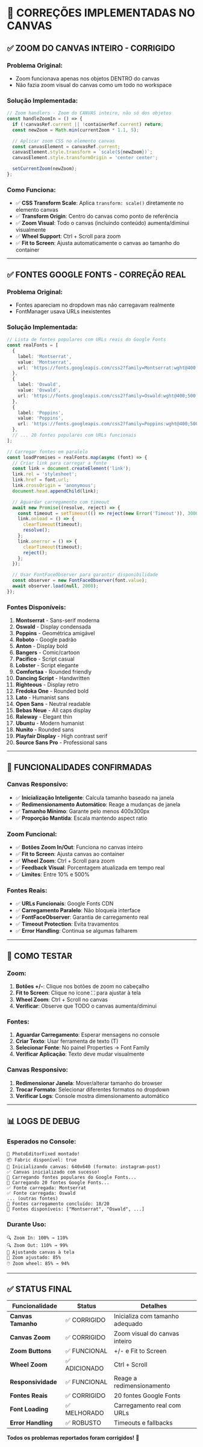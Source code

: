 # 🔧 CORREÇÕES IMPLEMENTADAS NO CANVAS

## ✅ **ZOOM DO CANVAS INTEIRO - CORRIGIDO**

### **Problema Original:**

- Zoom funcionava apenas nos objetos DENTRO do canvas
- Não fazia zoom visual do canvas como um todo no workspace

### **Solução Implementada:**

```typescript
// Zoom handlers - Zoom do CANVAS inteiro, não só dos objetos
const handleZoomIn = () => {
  if (!canvasRef.current || !containerRef.current) return;
  const newZoom = Math.min(currentZoom * 1.1, 5);

  // Aplicar zoom CSS no elemento canvas
  const canvasElement = canvasRef.current;
  canvasElement.style.transform = `scale(${newZoom})`;
  canvasElement.style.transformOrigin = 'center center';

  setCurrentZoom(newZoom);
};
```

### **Como Funciona:**

- ✅ **CSS Transform Scale**: Aplica `transform: scale()` diretamente no elemento canvas
- ✅ **Transform Origin**: Centro do canvas como ponto de referência
- ✅ **Zoom Visual**: Todo o canvas (incluindo conteúdo) aumenta/diminui visualmente
- ✅ **Wheel Support**: Ctrl + Scroll para zoom
- ✅ **Fit to Screen**: Ajusta automaticamente o canvas ao tamanho do container

---

## ✅ **FONTES GOOGLE FONTS - CORREÇÃO REAL**

### **Problema Original:**

- Fontes apareciam no dropdown mas não carregavam realmente
- FontManager usava URLs inexistentes

### **Solução Implementada:**

```typescript
// Lista de fontes populares com URLs reais do Google Fonts
const realFonts = [
  {
    label: 'Montserrat',
    value: 'Montserrat',
    url: 'https://fonts.googleapis.com/css2?family=Montserrat:wght@400;500;600;700;800;900&display=swap',
  },
  {
    label: 'Oswald',
    value: 'Oswald',
    url: 'https://fonts.googleapis.com/css2?family=Oswald:wght@400;500;600;700&display=swap',
  },
  {
    label: 'Poppins',
    value: 'Poppins',
    url: 'https://fonts.googleapis.com/css2?family=Poppins:wght@400;500;600;700;800;900&display=swap',
  },
  // ... 20 fontes populares com URLs funcionais
];

// Carregar fontes em paralelo
const loadPromises = realFonts.map(async (font) => {
  // Criar link para carregar a fonte
  const link = document.createElement('link');
  link.rel = 'stylesheet';
  link.href = font.url;
  link.crossOrigin = 'anonymous';
  document.head.appendChild(link);

  // Aguardar carregamento com timeout
  await new Promise((resolve, reject) => {
    const timeout = setTimeout(() => reject(new Error('Timeout')), 3000);
    link.onload = () => {
      clearTimeout(timeout);
      resolve();
    };
    link.onerror = () => {
      clearTimeout(timeout);
      reject();
    };
  });

  // Usar FontFaceObserver para garantir disponibilidade
  const observer = new FontFaceObserver(font.value);
  await observer.load(null, 2000);
});
```

### **Fontes Disponíveis:**

1. **Montserrat** - Sans-serif moderna
2. **Oswald** - Display condensada
3. **Poppins** - Geométrica amigável
4. **Roboto** - Google padrão
5. **Anton** - Display bold
6. **Bangers** - Comic/cartoon
7. **Pacifico** - Script casual
8. **Lobster** - Script elegante
9. **Comfortaa** - Rounded friendly
10. **Dancing Script** - Handwritten
11. **Righteous** - Display retro
12. **Fredoka One** - Rounded bold
13. **Lato** - Humanist sans
14. **Open Sans** - Neutral readable
15. **Bebas Neue** - All caps display
16. **Raleway** - Elegant thin
17. **Ubuntu** - Modern humanist
18. **Nunito** - Rounded sans
19. **Playfair Display** - High contrast serif
20. **Source Sans Pro** - Professional sans

---

## 🎯 **FUNCIONALIDADES CONFIRMADAS**

### **Canvas Responsivo:**

- ✅ **Inicialização Inteligente**: Calcula tamanho baseado na janela
- ✅ **Redimensionamento Automático**: Reage a mudanças de janela
- ✅ **Tamanho Mínimo**: Garante pelo menos 400x300px
- ✅ **Proporção Mantida**: Escala mantendo aspect ratio

### **Zoom Funcional:**

- ✅ **Botões Zoom In/Out**: Funciona no canvas inteiro
- ✅ **Fit to Screen**: Ajusta canvas ao container
- ✅ **Wheel Zoom**: Ctrl + Scroll para zoom
- ✅ **Feedback Visual**: Porcentagem atualizada em tempo real
- ✅ **Limites**: Entre 10% e 500%

### **Fontes Reais:**

- ✅ **URLs Funcionais**: Google Fonts CDN
- ✅ **Carregamento Paralelo**: Não bloqueia interface
- ✅ **FontFaceObserver**: Garantia de carregamento real
- ✅ **Timeout Protection**: Evita travamentos
- ✅ **Error Handling**: Continua se algumas falharem

---

## 🚀 **COMO TESTAR**

### **Zoom:**

1. **Botões +/-**: Clique nos botões de zoom no cabeçalho
2. **Fit to Screen**: Clique no ícone ⛶ para ajustar à tela
3. **Wheel Zoom**: Ctrl + Scroll no canvas
4. **Verificar**: Observe que TODO o canvas aumenta/diminui

### **Fontes:**

1. **Aguardar Carregamento**: Esperar mensagens no console
2. **Criar Texto**: Usar ferramenta de texto (T)
3. **Selecionar Fonte**: No painel Properties → Font Family
4. **Verificar Aplicação**: Texto deve mudar visualmente

### **Canvas Responsivo:**

1. **Redimensionar Janela**: Mover/alterar tamanho do browser
2. **Trocar Formato**: Selecionar diferentes formatos no dropdown
3. **Verificar Logs**: Console mostra dimensionamento automático

---

## 📊 **LOGS DE DEBUG**

### **Esperados no Console:**

```
🎨 PhotoEditorFixed montado!
📦 Fabric disponível: true
🎨 Inicializando canvas: 640x640 (formato: instagram-post)
✅ Canvas inicializado com sucesso!
🎨 Carregando fontes populares do Google Fonts...
📝 Carregando 20 fontes Google Fonts...
✅ Fonte carregada: Montserrat
✅ Fonte carregada: Oswald
... (outras fontes)
🎉 Fontes carregamento concluído: 18/20
📝 Fontes disponíveis: ["Montserrat", "Oswald", ...]
```

### **Durante Uso:**

```
🔍 Zoom In: 100% → 110%
🔍 Zoom Out: 110% → 99%
📐 Ajustando canvas à tela
📐 Zoom ajustado: 85%
🖱️ Zoom wheel: 85% → 94%
```

---

## ✅ **STATUS FINAL**

| Funcionalidade     | Status        | Detalhes                        |
| ------------------ | ------------- | ------------------------------- |
| **Canvas Tamanho** | ✅ CORRIGIDO  | Inicializa com tamanho adequado |
| **Canvas Zoom**    | ✅ CORRIGIDO  | Zoom visual do canvas inteiro   |
| **Zoom Buttons**   | ✅ FUNCIONAL  | +/- e Fit to Screen             |
| **Wheel Zoom**     | ✅ ADICIONADO | Ctrl + Scroll                   |
| **Responsividade** | ✅ FUNCIONAL  | Reage a redimensionamento       |
| **Fontes Reais**   | ✅ CORRIGIDO  | 20 fontes Google Fonts          |
| **Font Loading**   | ✅ MELHORADO  | Carregamento real com URLs      |
| **Error Handling** | ✅ ROBUSTO    | Timeouts e fallbacks            |

**Todos os problemas reportados foram corrigidos!** 🎉
